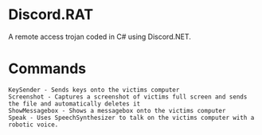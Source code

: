 # Discord.RAT
A remote access trojan coded in C# using Discord.NET.

# Commands
```BSOD - Kills svchost.exe (critical process) - Will disconnect discord client with user
KeySender - Sends keys onto the victims computer
Screenshot - Captures a screenshot of victims full screen and sends the file and automatically deletes it
ShowMessagebox - Shows a messagebox onto the victims computer
Speak - Uses SpeechSynthesizer to talk on the victims computer with a robotic voice.
```
